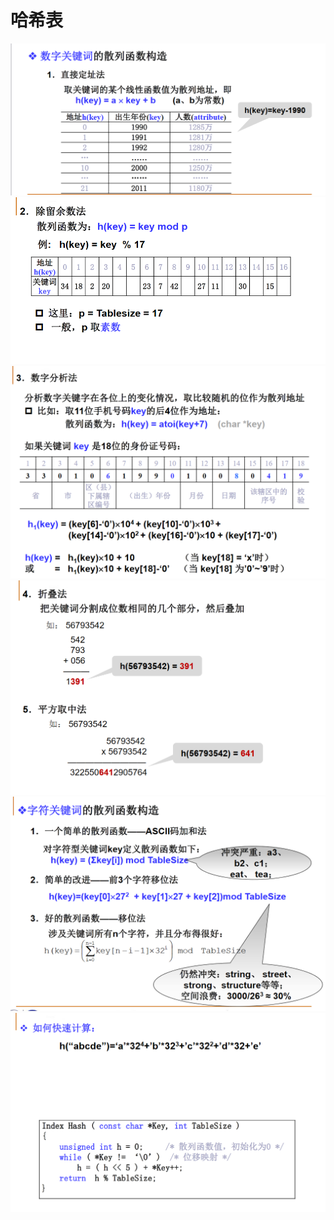 # 哈希表
![](https://raw.githubusercontent.com/ABHCYL/pitcure/main/%E5%93%88%E5%B8%8C1.png)
![](https://raw.githubusercontent.com/ABHCYL/pitcure/main/%E5%93%88%E5%B8%8C2.png)
![](https://raw.githubusercontent.com/ABHCYL/pitcure/main/%E5%93%88%E5%B8%8C3.png)
![](https://raw.githubusercontent.com/ABHCYL/pitcure/main/%E5%93%88%E5%B8%8C4.png)
![](https://raw.githubusercontent.com/ABHCYL/pitcure/main/%E5%93%88%E5%B8%8C5.png)
![](https://raw.githubusercontent.com/ABHCYL/pitcure/main/%E5%93%88%E5%B8%8C6.png)
